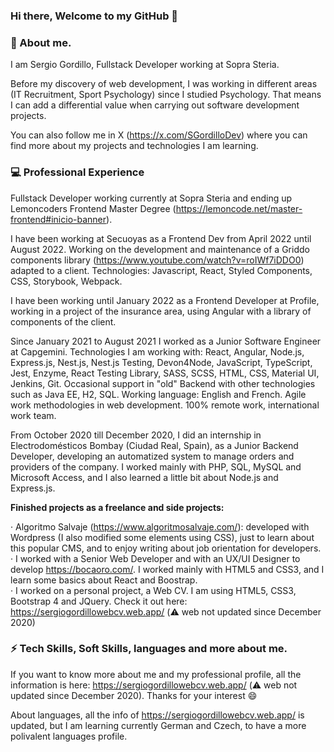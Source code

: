 ### Hi there, Welcome to my GitHub 👋

### 💬 About me.

I am Sergio Gordillo, Fullstack Developer working at Sopra Steria.

Before my discovery of web development, I was working in different areas (IT Recruitment, Sport Psychology) since I studied Psychology. That means I can add a differential value when carrying out software development projects.

You can also follow me in X (https://x.com/SGordilloDev) where you can find more about my projects and technologies I am learning.

### :computer: Professional Experience

Fullstack Developer working currently at Sopra Steria and ending up Lemoncoders Frontend Master Degree (https://lemoncode.net/master-frontend#inicio-banner).

I have been working at Secuoyas as a Frontend Dev from April 2022 until August 2022. Working on the development and maintenance of a Griddo components library (https://www.youtube.com/watch?v=roIWf7iDDO0) adapted to a client.
Technologies: Javascript, React, Styled Components, CSS, Storybook, Webpack. <br>

I have been working until January 2022 as a Frontend Developer at Profile, working in a project of the insurance area, using Angular with a library of components of the client. <br>

Since January 2021 to August 2021 I worked as a Junior Software Engineer at Capgemini. 
Technologies I am working with: React, Angular, Node.js, Express.js, Nest.js, Nest.js Testing, Devon4Node, JavaScript, TypeScript, Jest, Enzyme, React Testing Library, SASS, SCSS, HTML, CSS, Material UI, Jenkins, Git. Occasional support in "old" Backend with other technologies such as Java EE, H2, SQL.
Working language: English and French.
Agile work methodologies in web development.
100% remote work, international work team. <br>

From October 2020 till December 2020, I did an internship in Electrodomésticos Bombay (Ciudad Real, Spain), as a Junior Backend Developer, developing an automatized system to manage orders and providers of the company. I worked mainly with PHP, SQL, MySQL and Microsoft Access, and I also learned a little bit about Node.js and Express.js. <br>
 
<strong> Finished projects as a freelance and side projects: </strong>

  · Algoritmo Salvaje (https://www.algoritmosalvaje.com/): developed with Wordpress (I also modified some elements using CSS), just to learn about this popular CMS, and to enjoy writing about job orientation for developers. <br>
  · I worked with a Senior Web Developer and with an UX/UI Designer to develop https://bocaoro.com/. I worked mainly with HTML5 and CSS3, and I learn some basics about React and Boostrap. <br>
   · I worked on a personal project, a Web CV. I am using HTML5, CSS3, Bootstrap 4 and JQuery. Check it out here: https://sergiogordillowebcv.web.app/ (:warning: web not updated since December 2020) <br>
  
### ⚡ Tech Skills, Soft Skills, languages and more about me.

If you want to know more about me and my professional profile, all the information is here: https://sergiogordillowebcv.web.app/ (:warning: web not updated since December 2020). Thanks for your interest 😄

About languages, all the info of https://sergiogordillowebcv.web.app/ is updated, but I am learning currently German and Czech, to have a more polivalent languages profile.





  

<!-- 🔭-  I’m currently working on ...
- 🌱 I’m currently learning ...
- 👯 I’m looking to collaborate on ...
- 🤔 I’m looking for help with ...
-  Ask me about ...
- 📫 How to reach me: ...
- 😄 Pronouns: ...
- ⚡ Fun fact: ... -->

